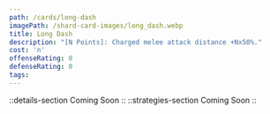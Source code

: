 ```yaml
---
path: /cards/long-dash
imagePath: /shard-card-images/long_dash.webp
title: Long Dash
description: "[N Points]: Charged melee attack distance +Nx50%."
cost: 'n'
offenseRating: 0
defenseRating: 0
tags:
---
```

::details-section
Coming Soon
::
::strategies-section
Coming Soon
::